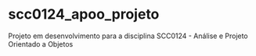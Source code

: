 # scc0124_apoo_projeto
Projeto em desenvolvimento para a disciplina SCC0124 - Análise e Projeto Orientado a Objetos
